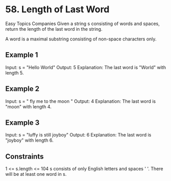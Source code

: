 # 58. Length of Last Word

Easy
Topics
Companies
Given a string s consisting of words and spaces, return the length of the last word in the string.

A word is a maximal
substring
 consisting of non-space characters only.

## Example 1

Input: s = "Hello World"
Output: 5
Explanation: The last word is "World" with length 5.

## Example 2

Input: s = "   fly me   to   the moon  "
Output: 4
Explanation: The last word is "moon" with length 4.

## Example 3

Input: s = "luffy is still joyboy"
Output: 6
Explanation: The last word is "joyboy" with length 6.

## Constraints

1 <= s.length <= 104
s consists of only English letters and spaces ' '.
There will be at least one word in s.
